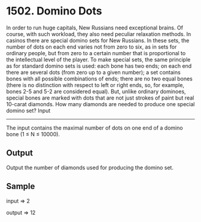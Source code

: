 # 1502. Domino Dots

In order to run huge capitals, New Russians need exceptional brains. Of course, with such workload, they also need peculiar relaxation methods. In casinos there are special domino sets for New Russians. In these sets, the number of dots on each end varies not from zero to six, as in sets for ordinary people, but from zero to a certain number that is proportional to the intellectual level of the player. To make special sets, the same principle as for standard domino sets is used: each bone has two ends; on each end there are several dots (from zero up to a given number); a set contains bones with all possible combinations of ends; there are no two equal bones (there is no distinction with respect to left or right ends, so, for example, bones 2-5 and 5-2 are considered equal). But, unlike ordinary dominoes, special bones are marked with dots that are not just strokes of paint but real 10-carat diamonds.
How many diamonds are needed to produce one special domino set?
Input

----

The input contains the maximal number of dots on one end of a domino bone (1 ≤ N ≤ 10000).

## Output
Output the number of diamonds used for producing the domino set.

## Sample
input   => 2

output  => 12
